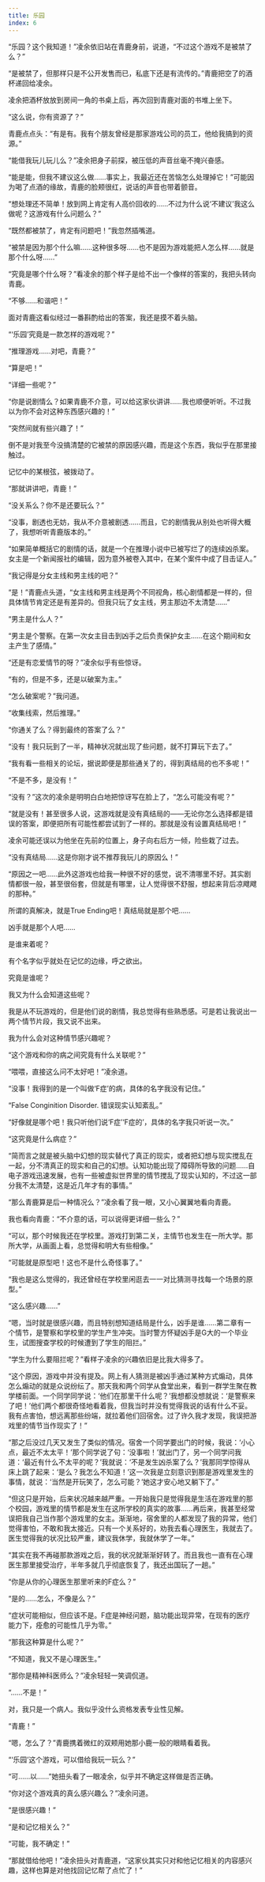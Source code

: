 ```yaml
---
title: 乐园
index: 6
---
```


“乐园？这个我知道！”凌余依旧站在青鹿身前，说道，“不过这个游戏不是被禁了么？”

“是被禁了，但那样只是不公开发售而已，私底下还是有流传的。”青鹿把空了的酒杯递回给凌余。

凌余把酒杯放放到房间一角的书桌上后，再次回到青鹿对面的书堆上坐下。

“这么说，你有资源了？”

青鹿点点头：“有是有。我有个朋友曾经是那家游戏公司的员工，他给我搞到的资源。”

“能借我玩儿玩儿么？”凌余把身子前探，被压低的声音丝毫不掩兴奋感。

“能是能，但我不建议这么做……事实上，我最近还在苦恼怎么处理掉它！”可能因为喝了点酒的缘故，青鹿的脸颊很红，说话的声音也带着颤音。

“想处理还不简单！放到网上肯定有人高价回收的……不过为什么说‘不建议’我这么做呢？这游戏有什么问题么？”

“既然都被禁了，肯定有问题吧！”我忽然插嘴道。

“被禁是因为那个什么嘛……这种很多呀……也不是因为游戏能把人怎么样……就是那个什么呀……”

“究竟是哪个什么呀？”看凌余的那个样子是给不出一个像样的答案的，我把头转向青鹿。

“不够……和谐吧！”

面对青鹿这看似经过一番斟酌给出的答案，我还是摸不着头脑。

“‘乐园’究竟是一款怎样的游戏呢？”

“推理游戏……对吧，青鹿？”

“算是吧！”

“详细一些呢？”

“你是说剧情么？如果青鹿不介意，可以给这家伙讲讲……我也顺便听听。不过我以为你不会对这种东西感兴趣的！”

“突然间就有些兴趣了！”

倒不是对我至今没搞清楚的它被禁的原因感兴趣，而是这个东西，我似乎在那里接触过。

记忆中的某根弦，被拨动了。

“那就讲讲吧，青鹿！”

“没关系么？你不是还要玩么？”

“没事，剧透也无妨，我从不介意被剧透……而且，它的剧情我从别处也听得大概了，我想听听青鹿版本的。”

“如果简单概括它的剧情的话，就是一个在推理小说中已被写烂了的连续凶杀案。女主是一个新闻报社的编辑，因为意外被卷入其中，在某个案件中成了目击证人。”

“我记得是分女主线和男主线的吧？”

“是！”青鹿点头道，“女主线和男主线是两个不同视角，核心剧情都是一样的，但具体情节肯定还是有差异的。但我只玩了女主线，男主那边不太清楚……”

“男主是什么人？”

“男主是个警察。在第一次女主目击到凶手之后负责保护女主……在这个期间和女主产生了感情。”

“还是有恋爱情节的呀？”凌余似乎有些惊讶。

“有的，但是不多，还是以破案为主。”

“怎么破案呢？”我问道。

“收集线索，然后推理。”

“你通关了么？得到最终的答案了么？”

“没有！我只玩到了一半，精神状况就出现了些问题，就不打算玩下去了。”

“我有看一些相关的论坛，据说即便是那些通关了的，得到真结局的也不多呢！”

“不是不多，是没有！”

“没有？”这次的凌余是明明白白地把惊讶写在脸上了，“怎么可能没有呢？”

“就是没有！甚至很多人说，这游戏就是没有真结局的——无论你怎么选择都是错误的答案，即便把所有可能性都尝试到了一样的。那就是没有设置真结局吧！”

凌余可能还误以为他坐在先前的位置上，身子向右后方一倾，险些栽了过去。

“没有真结局……这是你刚才说不推荐我玩儿的原因么！”

“原因之一吧……此外这游戏也给我一种很不好的感觉，说不清哪里不好。其实剧情都很一般，甚至很俗套，但就是有哪里，让人觉得很不舒服，想起来背后凉飕飕的那种。”

所谓的真解决，就是True Ending吧！真结局就是那个吧……

凶手就是那个人吧……

是谁来着呢？

有个名字似乎就处在记忆的边缘，呼之欲出。

究竟是谁呢？

我又为什么会知道这些呢？

我是从不玩游戏的，但是他们说的剧情，我总觉得有些熟悉感。可是若让我说出一两个情节片段，我又说不出来。

我为什么会对这种情节感兴趣呢？

“这个游戏和你的病之间究竟有什么关联呢？”

“喂喂，直接这么问不太好吧！”凌余道。

“没事！我得到的是一个叫做‘F症’的病，具体的名字我没有记住。”

“False Conginition Disorder. 错误现实认知紊乱。”

“好像就是哪个吧！我只听他们说‘F症’‘F症的’，具体的名字我只听说一次。”

“这究竟是什么病症？”

“简而言之就是被头脑中幻想的现实替代了真正的现实，或者把幻想与现实搅乱在一起，分不清真正的现实和自己的幻想。认知功能出现了障碍所导致的问题……自电子游戏迅速发展，也有一些被虚拟世界里的情节搅乱了现实认知的，不过这一部分我不太清楚，这是近几年才有的事情。”

“那么青鹿算是后一种情况么？”凌余看了我一眼，又小心翼翼地看向青鹿。

我也看向青鹿：“不介意的话，可以说得更详细一些么？”

“可以，那个时候我还在学校里。游戏打到第二关，主情节也发生在一所大学。那所大学，从画面上看，总觉得和明大有些相像。”

“可能就是原型吧！这也不是什么奇怪事了。”

“我也是这么觉得的，我还曾经在学校里闲逛去一一对比猜测寻找每一个场景的原型。”

“这么感兴趣……”

“嗯，当时就是很感兴趣，而且特别想知道结局是什么，凶手是谁……第二章有一个情节，是警察和学校里的学生产生冲突。当时警方怀疑凶手是G大的一个毕业生，试图搜查学校的时候遭到了学生的阻拦。”

“学生为什么要阻拦呢？”看样子凌余的兴趣依旧是比我大得多了。

“这个原因，游戏中并没有提及。网上有人猜测是被凶手通过某种方式煽动，具体怎么煽动的就是众说纷纭了。那天我和两个同学从食堂出来，看到一群学生聚在教学楼前面。一个同学同学说：‘他们在那里干什么呢？’我想都没想就说：‘是警察来了吧！’他们两个都很奇怪地看着我，但我当时并没有觉得我说的话有什么不妥。我有点害怕，想远离那些纷端，就拉着他们回宿舍。过了许久我才发现，我误把游戏里的情节当作现实了！”

“那之后没过几天又发生了类似的情况。宿舍一个同学要出门的时候，我说：‘小心点，最近不太太平！’那个同学说了句：‘没事啦！’就出门了，另一个同学问我道：‘最近有什么不太平的呢？’我就说：‘不是发生凶杀案了么？’我那同学惊得从床上跳了起来：‘是么？我怎么不知道！’这一次我是立刻意识到那是游戏里发生的事情，就说：‘当然是开玩笑了，怎么可能？’她这才安心地又躺下了。”

“但这只是开始，后来状况越来越严重。一开始我只是觉得我是生活在游戏里的那个校园，游戏里的情节都是发生在这所学校的真实的故事……再后来，我甚至经常误把我自己当作那个游戏里的女主。渐渐地，宿舍里的人都发现了我的异常，他们觉得害怕，不敢和我太接近。只有一个关系好的，劝我去看心理医生，我就去了。医生觉得我的状况比较严重，建议我休学，我就休学了一年。”

“其实在我不再碰那款游戏之后，我的状况就渐渐好转了。而且我也一直有在心理医生那里接受治疗，半年多就几乎彻底恢复了，我还出国玩了一趟。”

“你是从你的心理医生那里听来的F症么？”

“是的……怎么，不像是么？”

“症状可能相似，但应该不是。F症是神经问题，脑功能出现异常，在现有的医疗能力下，痊愈的可能性几乎为零。”

“那我这种算是什么呢？”

“不知道，我又不是心理医生。”

“那你是精神科医师么？”凌余轻轻一笑调侃道。

“……不是！”

对，我只是一个病人。我似乎没什么资格发表专业性见解。

“青鹿！”

“嗯，怎么了？”青鹿携着微红的双颊用她那小鹿一般的眼睛看着我。

“‘乐园’这个游戏，可以借给我玩一玩么？”

“可……以……”她扭头看了一眼凌余，似乎并不确定这样做是否正确。

“你对这个游戏真的真么感兴趣么？”凌余问道。

“是很感兴趣！”

“是和记忆相关么？”

“可能，我不确定！”

“那就借给他吧！”凌余扭头对青鹿道，“这家伙其实只对和他记忆相关的内容感兴趣，这样也算是对他找回记忆帮了点忙了！”
